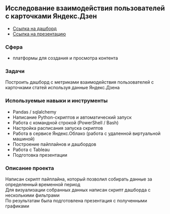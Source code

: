 ## Исследование взаимодействия пользователей с карточками Яндекс.Дзен

* [Ссылка на дашборд](https://public.tableau.com/app/profile/olga7901/viz/avtomatization_project/sheet1)
* [Ссылка на презентацию](https://github.com/Jkmuf2022/ya_practicum_da/blob/main/10-analys-yandex-dzen-users/%D0%9F%D1%80%D0%B5%D0%B7%D0%B5%D0%BD%D1%82%D0%B0%D1%86%D0%B8%D1%8F%20%D0%B0%D0%BD%D0%B0%D0%BB%D0%B8%D0%B7%20%D0%B2%D0%B7%D0%B0%D0%B8%D0%BC%D0%BE%D0%B4%D0%B5%D0%B9%D1%81%D1%82%D0%B2%D0%B8%D1%8F%20%D0%BF%D0%BE%D0%BB%D1%8C%D0%B7%D0%BE%D0%B2%D0%B0%D1%82%D0%B5%D0%BB%D0%B5%D0%B9%20%D1%81%20%D0%BA%D0%B0%D1%80%D1%82%D0%BE%D1%87%D0%BA%D0%B0%D0%BC%D0%B8%20%D0%AF%D0%BD%D0%B4%D0%B5%D0%BA%D1%81.%D0%94%D0%B7%D0%B5%D0%BD.pdf)

### Сфера
* платформы для создания и просмотра контента

### Задачи
Построить дашборд с метриками взаимодействия пользователей с карточками статей используя данные Яндекс.Дзена

### Используемые навыки и инструменты
* Pandas / sqlalchemy 
* Написание Python-скриптов и автоматический запуск  
* Работа с командной строкой (PowerShell / Bash)  
* Настройка расписания запуска скриптов  
* Работа в сервисе Яндекс.Облако (работа с удаленной виртуальной машиной)  
* Построение пайплайнов и дашбордов  
* Работа с Tableau  
* Подготовка презентации 


### Описание проекта
Написан скрипт пайплайна, который позволил собирать данные за определенный временной период  
Для визуализации собранных данных написан скрипт дашборда с несколькими фильтрами  
По результатам была подготовлена презентация с полученными графиками  
